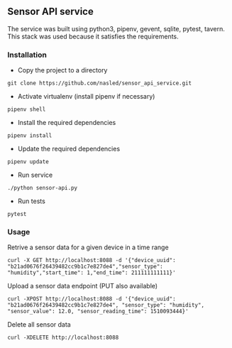 
## Sensor API service

The service was built using python3, pipenv, gevent, sqlite, pytest, tavern. This stack was used because it satisfies the requirements.


### Installation

* Copy the project to a directory
```
git clone https://github.com/nasled/sensor_api_service.git
```
* Activate virtualenv (install pipenv if necessary)
```
pipenv shell
```
* Install the required dependencies
```
pipenv install 
```
* Update the required dependencies
```
pipenv update
```
* Run service
```
./python sensor-api.py 
```
* Run tests
```
pytest
```

### Usage

Retrive a sensor data for a given device in a time range 
```
curl -X GET http://localhost:8088 -d '{"device_uuid": "b21ad0676f26439482cc9b1c7e827de4","sensor_type": "humidity","start_time": 1,"end_time": 211111111111}'
```

Upload a sensor data endpoint (PUT also available)
```
curl -XPOST http://localhost:8088 -d '{"device_uuid": "b21ad0676f26439482cc9b1c7e827de4", "sensor_type": "humidity", "sensor_value": 12.0, "sensor_reading_time": 1510093444}'
```

Delete all sensor data
```
curl -XDELETE http://localhost:8088
```
